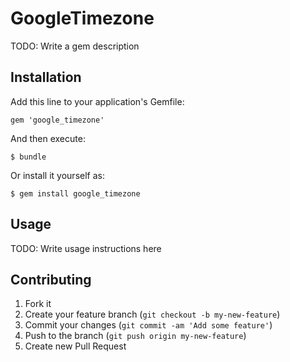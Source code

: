 # GoogleTimezone

TODO: Write a gem description

## Installation

Add this line to your application's Gemfile:

    gem 'google_timezone'

And then execute:

    $ bundle

Or install it yourself as:

    $ gem install google_timezone

## Usage

TODO: Write usage instructions here

## Contributing

1. Fork it
2. Create your feature branch (`git checkout -b my-new-feature`)
3. Commit your changes (`git commit -am 'Add some feature'`)
4. Push to the branch (`git push origin my-new-feature`)
5. Create new Pull Request
